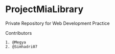 # ProjectMiaLibrary
Private Repository for Web Development Practice



Contributors 
~~~~~~~~~~~~
1. @Megya
2. @Simhadri07